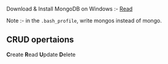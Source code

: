 Download & Install MongoDB on Windows :- [Read](https://medium.com/@LondonAppBrewery/how-to-download-install-mongodb-on-windows-4ee4b3493514)

Note :- in the ``` .bash_profile ```, write mongos instead of mongo.

## CRUD opertaions

**C**reate **R**ead **U**pdate **D**elete
 
